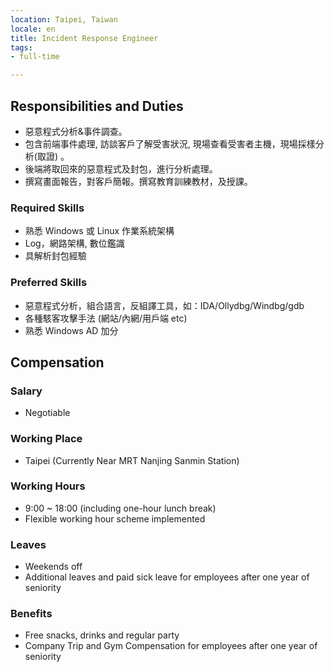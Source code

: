 ```yaml
---
location: Taipei, Taiwan
locale: en
title: Incident Response Engineer
tags:
- full-time

---
```

## Responsibilities and Duties

* 惡意程式分析&事件調查。
* 包含前端事件處理, 訪談客戶了解受害狀況, 現場查看受害者主機，現場採樣分析(取證) 。
* 後端將取回來的惡意程式及封包，進行分析處理。
* 撰寫畫面報告，對客戶簡報。撰寫教育訓練教材，及授課。

### Required Skills

* 熟悉 Windows 或 Linux 作業系統架構
* Log，網路架構, 數位鑑識
* 具解析封包經驗

### Preferred Skills

* 惡意程式分析，組合語言，反組譯工具，如：IDA/Ollydbg/Windbg/gdb
* 各種駭客攻擊手法 (網站/內網/用戶端 etc)
* 熟悉 Windows AD 加分

## Compensation

### Salary
* Negotiable

### Working Place
* Taipei (Currently Near MRT Nanjing Sanmin Station)

### Working Hours
* 9:00 ~ 18:00 (including one-hour lunch break)
* Flexible working hour scheme implemented

### Leaves
* Weekends off
* Additional leaves and paid sick leave for employees after one year of seniority

### Benefits
* Free snacks, drinks and regular party
* Company Trip and Gym Compensation for employees after one year of seniority